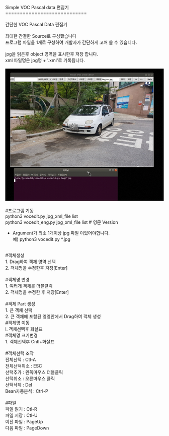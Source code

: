 Simple VOC Pascal data 편집기 <br>
============================<br>
<br>
간단한 VOC Pascal Data 편집기<br>
<br>
최대한 간결한 Source로 구성했습니다<br>
프로그램 파일을 1개로 구성하여 개발자가 간단하게 고쳐 쓸 수 있습니다.<br>
<br>
jpg을 읽은후 object 영역을 표시한후 저장 합니다.<br>
xml 파일명은  jpg명 + '.xml'로 기록됩니다.<br>
<br>
![VOCEDIT](./image/VOC.jpg)<br>
<br>
#프로그램 기동<br>
  python3 vocedit.py  jpg_xml_file list <br>
  python3 vocedit_eng.py  jpg_xml_file list # 영문 Version<br>
  - Argument가 최소 1개이상 jpg 파일 이있어야합니다.<br>
 예) python3 vocedit.py *.jpg<br>
<br>
#객체생성<br>
 1. Drag하여 객체 영역 선택<br>
 2. 객체명을 수정한후 저장[Enter]<br>
<br>
#객체명 변경<br>
 1. 여러개 객체를 더블클릭<br>
 2. 객체명을 수정한 후 저장[Enter]<br>
<br>
#객체 Part 생성<br>
 1. 큰 객체 선택 <br>
 2. 큰 객체에 포함된 영영안에서 Drag하여 객체 생성<br>
#객체명 이동<br>
 l. 객체선택후 화살표<br>
#객체명 크기변경<br>
 1. 객체선택후 Cntl+화살표<br>
<br>
#객체선택 조작<br>
	전체선택    : Ctl-A <br>
	전체선택취소 : ESC  <br>
	선택추가  : 왼쪽마우스 더블클릭 <br>
	선택취소  : 오른마우스 클릭 <br>
	선택삭제     : Del    <br>
	Bean자동분석 : Ctrl-P<br>
	<br>
#파일<br>
	파일 읽기 : Ctl-R      <br>
	파일 저장 : Ctl-U      <br>
	이전 파일 : PageUp     <br>
	다음 파일 : PageDown   <br>

